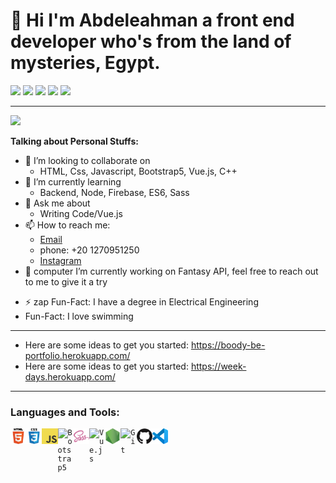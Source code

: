 # 👋 Hi I'm Abdeleahman a front end developer who's from the land of mysteries, Egypt.

<p>
<a href="mailto:abdelrahmanatefalibe@gmail.com?subject=[GitHub]%20Let's Chat&body=Hi Boody-BE%2C%0A%0AI wanted to ask you about ...">
  <img src="https://img.shields.io/badge/Ask%20me-anything-ff1e56.svg"/></a>
    <img src="https://img.shields.io/badge/Tool-Vs code-269BEA"/>
  <img src="https://img.shields.io/badge/Framework-Vue.js-50d890"/>
    <img src="https://img.shields.io/badge/OS-Ubuntu-F15126"/>
  <img src="https://img.shields.io/badge/OS-Windo-4FB1F3"/>
</p>

---

![](https://res.cloudinary.com/dirbnpgsp/image/upload/v1644890623/WhatsApp_Image_2022-02-15_at_3.43.52_AM_1_dxeyg7.png)

**Talking about Personal Stuffs:**

- 👯 I’m looking to collaborate on 
  - HTML, Css, Javascript, Bootstrap5, Vue.js, C++
- 🌱 I’m currently learning 
  - Backend, Node, Firebase, ES6, Sass
- 💬 Ask me about 
  - Writing Code/Vue.js
- 📫 How to reach me: 
  - <a href="abdelrahmanatefalibe@gmail.com ">Email</a>
  - phone: +20 1270951250 
  - <a href="[mailto:abdelrahmanatefalibe@gmail.com?subject=[GitHub]%20Let's Chat&body=Hi Boody-BE%2C%0A%0AI wanted to ask you about ...](https://www.instagram.com/boody_04/)">Instagram</a>
- 💬 computer I’m currently working on Fantasy API, feel free to reach out to me to give it a try
 * ⚡ zap Fun-Fact: I have a degree in Electrical Engineering
 *  Fun-Fact: I love swimming
 
---

* Here are some ideas to get you started: https://boody-be-portfolio.herokuapp.com/
* Here are some ideas to get you started: https://week-days.herokuapp.com/

---

### Languages and Tools:

<code><img align="left" alt="HTML5" width="5%" src="https://raw.githubusercontent.com/github/explore/80688e429a7d4ef2fca1e82350fe8e3517d3494d/topics/html/html.png" /></code>
<code><img align="left" alt="CSS3" width="5%" src="https://raw.githubusercontent.com/github/explore/80688e429a7d4ef2fca1e82350fe8e3517d3494d/topics/css/css.png" /></code>
<code><img align="left" alt="JavaScript" width="5%" src="https://raw.githubusercontent.com/github/explore/80688e429a7d4ef2fca1e82350fe8e3517d3494d/topics/javascript/javascript.png" /></code>
<code><img align="left" alt="Bootstrap5" width="5%" src="https://bootstrap.rtlcss.com/docs/4.5/assets/brand/bootstrap-social.png" /></code>
<code><img align="left" alt="Sass" width="5%" src="https://raw.githubusercontent.com/github/explore/80688e429a7d4ef2fca1e82350fe8e3517d3494d/topics/sass/sass.png" /></code>
<code><img align="left" alt="Vue.js" width="5%" src="https://encrypted-tbn0.gstatic.com/images?q=tbn:ANd9GcTEWTYIVbQlC9W04eYSCHJdSVhzYrklZ3D3ZYHzWXuCIMG3fYrsVQQY1SOWU3HfhT6esfg&usqp=CAU" /></code>
<code><img align="left" alt="Node.js" width="5%" src="https://raw.githubusercontent.com/github/explore/80688e429a7d4ef2fca1e82350fe8e3517d3494d/topics/nodejs/nodejs.png" /></code>
<code><img align="left" alt="Git" width="5%" src="https://qph.fs.quoracdn.net/main-qimg-728ff5a8e44d74cd0f2359ef0a9ec88a" /></code>
<code><img align="left" alt="GitHub" width="5%" src="https://raw.githubusercontent.com/github/explore/78df643247d429f6cc873026c0622819ad797942/topics/github/github.png" /></code>
<code><img align="left" alt="Visual Studio Code" width="5%" src="https://raw.githubusercontent.com/github/explore/80688e429a7d4ef2fca1e82350fe8e3517d3494d/topics/visual-studio-code/visual-studio-code.png" /></code>
